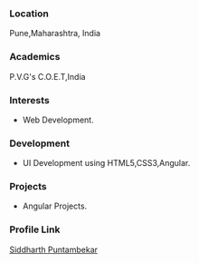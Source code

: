 ### Location

Pune,Maharashtra, India

### Academics

P.V.G's C.O.E.T,India

### Interests

- Web Development.

### Development

- UI Development using HTML5,CSS3,Angular.

### Projects

- Angular Projects.

### Profile Link

[Siddharth Puntambekar](https://github.com/siddharthaP-1696)